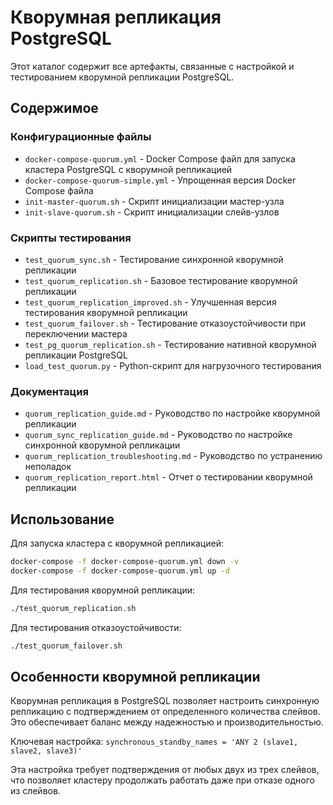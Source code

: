 # Кворумная репликация PostgreSQL

Этот каталог содержит все артефакты, связанные с настройкой и тестированием кворумной репликации PostgreSQL.

## Содержимое

### Конфигурационные файлы
- `docker-compose-quorum.yml` - Docker Compose файл для запуска кластера PostgreSQL с кворумной репликацией
- `docker-compose-quorum-simple.yml` - Упрощенная версия Docker Compose файла
- `init-master-quorum.sh` - Скрипт инициализации мастер-узла
- `init-slave-quorum.sh` - Скрипт инициализации слейв-узлов

### Скрипты тестирования
- `test_quorum_sync.sh` - Тестирование синхронной кворумной репликации
- `test_quorum_replication.sh` - Базовое тестирование кворумной репликации
- `test_quorum_replication_improved.sh` - Улучшенная версия тестирования кворумной репликации
- `test_quorum_failover.sh` - Тестирование отказоустойчивости при переключении мастера
- `test_pg_quorum_replication.sh` - Тестирование нативной кворумной репликации PostgreSQL
- `load_test_quorum.py` - Python-скрипт для нагрузочного тестирования

### Документация
- `quorum_replication_guide.md` - Руководство по настройке кворумной репликации
- `quorum_sync_replication_guide.md` - Руководство по настройке синхронной кворумной репликации
- `quorum_replication_troubleshooting.md` - Руководство по устранению неполадок
- `quorum_replication_report.html` - Отчет о тестировании кворумной репликации

## Использование

Для запуска кластера с кворумной репликацией:

```bash
docker-compose -f docker-compose-quorum.yml down -v
docker-compose -f docker-compose-quorum.yml up -d
```

Для тестирования кворумной репликации:

```bash
./test_quorum_replication.sh
```

Для тестирования отказоустойчивости:

```bash
./test_quorum_failover.sh
```

## Особенности кворумной репликации

Кворумная репликация в PostgreSQL позволяет настроить синхронную репликацию с подтверждением от определенного количества слейвов. Это обеспечивает баланс между надежностью и производительностью.

Ключевая настройка: `synchronous_standby_names = 'ANY 2 (slave1, slave2, slave3)'`

Эта настройка требует подтверждения от любых двух из трех слейвов, что позволяет кластеру продолжать работать даже при отказе одного из слейвов.
